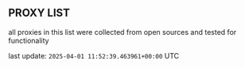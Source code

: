 ## PROXY LIST

all proxies in this list were collected from open sources and tested for functionality

last update: `2025-04-01 11:52:39.463961+00:00` UTC